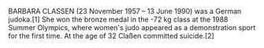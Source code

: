 BARBARA CLASSEN (23 November 1957 – 13 June 1990) was a German judoka.[1] She won the bronze medal in the -72 kg class at the 1988 Summer Olympics, where women's judo appeared as a demonstration sport for the first time. At the age of 32 Claßen committed suicide.[2]

